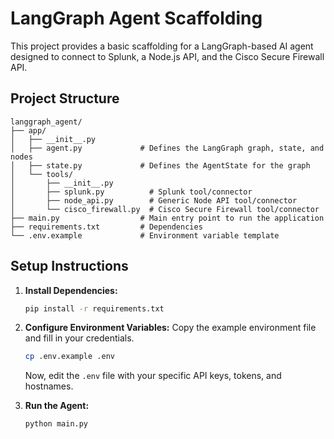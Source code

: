 # LangGraph Agent Scaffolding

This project provides a basic scaffolding for a LangGraph-based AI agent designed to connect to Splunk, a Node.js API, and the Cisco Secure Firewall API.

## Project Structure

```
langgraph_agent/
├── app/
│   ├── __init__.py
│   ├── agent.py             # Defines the LangGraph graph, state, and nodes
│   ├── state.py             # Defines the AgentState for the graph
│   └── tools/
│       ├── __init__.py
│       ├── splunk.py          # Splunk tool/connector
│       ├── node_api.py        # Generic Node API tool/connector
│       └── cisco_firewall.py  # Cisco Secure Firewall tool/connector
├── main.py                  # Main entry point to run the application
├── requirements.txt         # Dependencies
└── .env.example             # Environment variable template
```

## Setup Instructions

1.  **Install Dependencies:**
    ```bash
    pip install -r requirements.txt
    ```

2.  **Configure Environment Variables:**
    Copy the example environment file and fill in your credentials.
    ```bash
    cp .env.example .env
    ```
    Now, edit the `.env` file with your specific API keys, tokens, and hostnames.

3.  **Run the Agent:**
    ```bash
    python main.py
    ```
